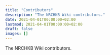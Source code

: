 ```yaml
---
title: "Contributors"
description: "The NRCHKB Wiki contributors."
date: 2021-04-01T00:00:00+02:00
lastmod: 2021-04-01T00:00:00+02:00
draft: false
images: []
---
```


The NRCHKB Wiki contributors.
